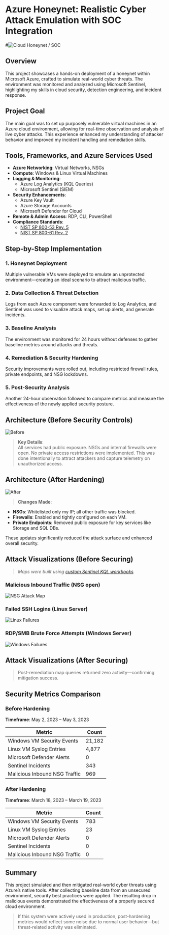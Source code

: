 
# Azure Honeynet: Realistic Cyber Attack Emulation with SOC Integration
#![Cloud Honeynet / SOC](https://i.imgur.com/4qcVKgw.png)

## Overview

This project showcases a hands-on deployment of a honeynet within Microsoft Azure, crafted to simulate real-world cyber threats. The environment was monitored and analyzed using Microsoft Sentinel, highlighting my skills in cloud security, detection engineering, and incident response.

## Project Goal

The main goal was to set up purposely vulnerable virtual machines in an Azure cloud environment, allowing for real-time observation and analysis of live cyber attacks. This experience enhanced my understanding of attacker behavior and improved my incident handling and remediation skills.

## Tools, Frameworks, and Azure Services Used

- **Azure Networking**: Virtual Networks, NSGs
- **Compute**: Windows & Linux Virtual Machines
- **Logging & Monitoring**:
  - Azure Log Analytics (KQL Queries)
  - Microsoft Sentinel (SIEM)
- **Security Enhancements**:
  - Azure Key Vault
  - Azure Storage Accounts
  - Microsoft Defender for Cloud
- **Remote & Admin Access**: RDP, CLI, PowerShell
- **Compliance Standards**:
  - [NIST SP 800-53 Rev. 5](https://csrc.nist.gov/publications/detail/sp/800-53/rev-5/final)
  - [NIST SP 800-61 Rev. 2](https://www.nist.gov/privacy-framework/nist-sp-800-61)

## Step-by-Step Implementation

### 1. Honeynet Deployment
Multiple vulnerable VMs were deployed to emulate an unprotected environment—creating an ideal scenario to attract malicious traffic.

### 2. Data Collection & Threat Detection
Logs from each Azure component were forwarded to Log Analytics, and Sentinel was used to visualize attack maps, set up alerts, and generate incidents.

### 3. Baseline Analysis
The environment was monitored for 24 hours without defenses to gather baseline metrics around attacks and threats.

### 4. Remediation & Security Hardening
Security improvements were rolled out, including restricted firewall rules, private endpoints, and NSG lockdowns.

### 5. Post-Security Analysis
Another 24-hour observation followed to compare metrics and measure the effectiveness of the newly applied security posture.

## Architecture (Before Security Controls)
![Before](https://i.imgur.com/1tLjWY9.png)

> **Key Details**:  
All services had public exposure. NSGs and internal firewalls were open. No private access restrictions were implemented. This was done intentionally to attract attackers and capture telemetry on unauthorized access.

## Architecture (After Hardening)
![After](https://i.imgur.com/ch1cAMU.png)

> **Changes Made**:
- **NSGs**: Whitelisted only my IP; all other traffic was blocked.
- **Firewalls**: Enabled and tightly configured on each VM.
- **Private Endpoints**: Removed public exposure for key services like Storage and SQL DBs.

These updates significantly reduced the attack surface and enhanced overall security.

## Attack Visualizations (Before Securing)

> *Maps were built using [custom Sentinel KQL workbooks](https://github.com/AmiliaSalva/Cloud-SOC-Project-Resources/blob/main/MS%20Sentinel%20Maps%20(JSON)/linux-ssh-auth-fail.json)*

### Malicious Inbound Traffic (NSG open)
![NSG Attack Map](https://i.imgur.com/JeElX9R.png)

### Failed SSH Logins (Linux Server)
![Linux Failures](https://i.imgur.com/QW8PF0o.png)

### RDP/SMB Brute Force Attempts (Windows Server)
![Windows Failures](https://i.imgur.com/SETmQBl.png)

## Attack Visualizations (After Securing)

> Post-remediation map queries returned zero activity—confirming mitigation success.

## Security Metrics Comparison

### Before Hardening
**Timeframe**: May 2, 2023 – May 3, 2023

| Metric                            | Count  |
|-----------------------------------|--------|
| Windows VM Security Events        | 21,182 |
| Linux VM Syslog Entries           | 4,877  |
| Microsoft Defender Alerts         | 0      |
| Sentinel Incidents                | 343    |
| Malicious Inbound NSG Traffic     | 969    |

### After Hardening
**Timeframe**: March 18, 2023 – March 19, 2023

| Metric                            | Count  |
|-----------------------------------|--------|
| Windows VM Security Events        | 783    |
| Linux VM Syslog Entries           | 23     |
| Microsoft Defender Alerts         | 0      |
| Sentinel Incidents                | 0      |
| Malicious Inbound NSG Traffic     | 0      |

## Summary

This project simulated and then mitigated real-world cyber threats using Azure’s native tools. After collecting baseline data from an unsecured environment, security best practices were applied. The resulting drop in malicious events demonstrated the effectiveness of a properly secured cloud environment.

> If this system were actively used in production, post-hardening metrics would reflect some noise due to normal user behavior—but threat-related activity was eliminated.
